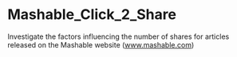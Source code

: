 # Mashable_Click_2_Share
Investigate the factors influencing the number of shares for articles released on the Mashable website (www.mashable.com)
